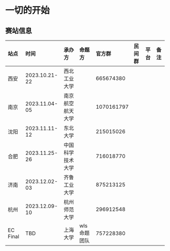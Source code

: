 # 一切的开始

## 赛站信息

| 站点     | 时间          | 承办方           | 命题方       | 官方群     | 民间群 | 平台 | 备注 |
| :------- | :------------ | :--------------- | :----------- | :--------- | :----- | :--- | :--- |
| 西安     | 2023.10.21-22 | 西北工业大学     |              | 665674380  |        |      |      |
| 南京     | 2023.11.04-05 | 南京航空航天大学 |              | 1070161797 |        |      |      |
| 沈阳     | 2023.11.11-12 | 东北大学         |              | 215015026  |        |      |      |
| 合肥     | 2023.11.25-26 | 中国科学技术大学 |              | 716018770  |        |      |      |
| 济南     | 2023.12.02-03 | 齐鲁工业大学     |              | 875213125  |        |      |      |
| 杭州     | 2023.12.09-10 | 杭州师范大学     |              | 296912548  |        |      |      |
| EC Final | TBD           | 上海大学         | wls 命题团队 | 757228380  |        |      |      |
